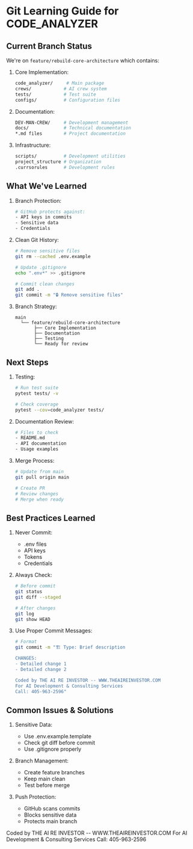 # Git Learning Guide for CODE_ANALYZER

## Current Branch Status
We're on `feature/rebuild-core-architecture` which contains:

1. Core Implementation:
   ```bash
   code_analyzer/     # Main package
   crews/            # AI crew system
   tests/            # Test suite
   configs/          # Configuration files
   ```

2. Documentation:
   ```bash
   DEV-MAN-CREW/     # Development management
   docs/             # Technical documentation
   *.md files        # Project documentation
   ```

3. Infrastructure:
   ```bash
   scripts/          # Development utilities
   project_structure # Organization
   .currsorules      # Development rules
   ```

## What We've Learned

1. Branch Protection:
   ```bash
   # GitHub protects against:
   - API keys in commits
   - Sensitive data
   - Credentials
   ```

2. Clean Git History:
   ```bash
   # Remove sensitive files
   git rm --cached .env.example
   
   # Update .gitignore
   echo ".env*" >> .gitignore
   
   # Commit clean changes
   git add .
   git commit -m "🔒 Remove sensitive files"
   ```

3. Branch Strategy:
   ```
   main
     └── feature/rebuild-core-architecture
          ├── Core Implementation
          ├── Documentation
          ├── Testing
          └── Ready for review
   ```

## Next Steps

1. Testing:
   ```bash
   # Run test suite
   pytest tests/ -v
   
   # Check coverage
   pytest --cov=code_analyzer tests/
   ```

2. Documentation Review:
   ```bash
   # Files to check
   - README.md
   - API documentation
   - Usage examples
   ```

3. Merge Process:
   ```bash
   # Update from main
   git pull origin main
   
   # Create PR
   # Review changes
   # Merge when ready
   ```

## Best Practices Learned

1. Never Commit:
   - .env files
   - API keys
   - Tokens
   - Credentials

2. Always Check:
   ```bash
   # Before commit
   git status
   git diff --staged
   
   # After changes
   git log
   git show HEAD
   ```

3. Use Proper Commit Messages:
   ```bash
   # Format
   git commit -m "🏗️ Type: Brief description

   CHANGES:
   - Detailed change 1
   - Detailed change 2

   Coded by THE AI RE INVESTOR -- WWW.THEAIREINVESTOR.COM
   For AI Development & Consulting Services
   Call: 405-963-2596"
   ```

## Common Issues & Solutions

1. Sensitive Data:
   - Use .env.example.template
   - Check git diff before commit
   - Use .gitignore properly

2. Branch Management:
   - Create feature branches
   - Keep main clean
   - Test before merge

3. Push Protection:
   - GitHub scans commits
   - Blocks sensitive data
   - Protects main branch

Coded by THE AI RE INVESTOR -- WWW.THEAIREINVESTOR.COM
For AI Development & Consulting Services
Call: 405-963-2596